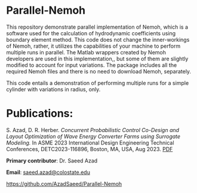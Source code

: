 # Parallel-Nemoh
This repository demonstrate parallel implementation of Nemoh, which is a software used for the calculation of hydrodynamic coefficients using boundary element method. This code does not change the inner-workings of Nemoh, rather, it utilizes the capabilities of your machine to perform multiple runs in parallel. The Matlab wrappers created by Nemoh developers are used in this implementation,, but some of them are slightly modified to account for input variations. The package includes all the required Nemoh files and there is no need to download Nemoh, separately.

This code entails a demonstration of performing multiple runs for a simple cylinder with variations in radius, only. 

# Publications:
S. Azad, D. R. Herber. *Concurrent Probabilistic Control Co-Design and Layout Optimization of Wave Energy Converter Farms using Surrogate Modeling.* In ASME 2023 International Design Engineering Technical Conferences, DETC2023-116896, Boston, MA, USA, Aug 2023. [PDF]([https://www.example.com](https://arxiv.org/pdf/2308.06418.pdf))


**Primary contributor**: Dr. Saeed Azad

**Email**: saeed.azad@colostate.edu

https://github.com/AzadSaeed/Parallel-Nemoh
